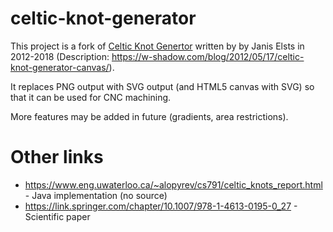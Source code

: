 # celtic-knot-generator

This project is a fork of [Celtic Knot Genertor](https://w-shadow.com/celtic-knots/) written by by Janis Elsts in 2012-2018 
(Description: https://w-shadow.com/blog/2012/05/17/celtic-knot-generator-canvas/).

It replaces PNG output with SVG output (and HTML5 canvas with SVG) so that it can be used for CNC machining.

More features may be added in future (gradients, area restrictions).



# Other links

* https://www.eng.uwaterloo.ca/~alopyrev/cs791/celtic_knots_report.html - Java implementation (no source)
* https://link.springer.com/chapter/10.1007/978-1-4613-0195-0_27 - Scientific paper

